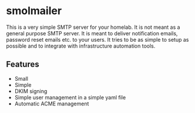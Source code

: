 # smolmailer

This is a very simple SMTP server for your homelab. It is not meant as a general purpose
SMTP server. It is meant to deliver notification emails, password reset emails etc. to your users.
It tries to be as simple to setup as possible and to integrate with infrastructure automation tools.

## Features

* Small
* Simple
* DKIM signing
* Simple user management in a simple yaml file
* Automatic ACME management
